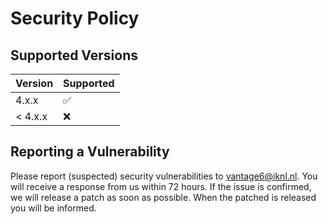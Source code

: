 # Security Policy

## Supported Versions

| Version | Supported          |
| ------- | ------------------ |
| 4.x.x   | :white_check_mark: |
| < 4.x.x | :x:                |

## Reporting a Vulnerability

Please report (suspected) security vulnerabilities to vantage6@iknl.nl. You will receive a response from us within 72 hours.
If the issue is confirmed, we will release a patch as soon as possible. When the patched is released you will be informed.
